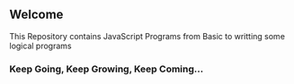 ## Welcome

This Repository contains JavaScript Programs from Basic to writting some logical programs

### Keep Going, Keep Growing, Keep Coming...